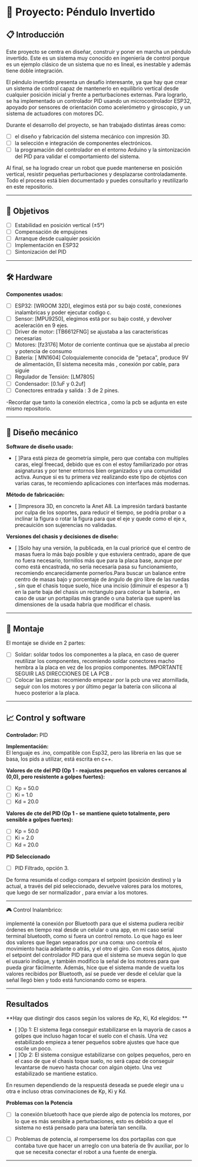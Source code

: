 # 🧩 Proyecto: Péndulo Invertido

## 📋 Introducción
Este proyecto se centra en diseñar, construir y poner en marcha un péndulo invertido. Este es un sistema muy conocido en ingeniería de control porque es un ejemplo clásico de un sistema que no es lineal, es inestable y además tiene doble integración. 

El péndulo invertido presenta un desafío interesante, ya que hay que crear un sistema de control capaz de mantenerlo en equilibrio vertical desde cualquier posición inicial y frente a perturbaciones externas. Para lograrlo, se ha implementado un controlador PID usando un microcontrolador ESP32, apoyado por sensores de orientación como acelerómetro y giroscopio, y un sistema de actuadores con motores DC. 

Durante el desarrollo del proyecto, se han trabajado distintas áreas como:
- [ ] el diseño y fabricación del sistema mecánico con impresión 3D.
- [ ] la selección e integración de componentes electrónicos.
- [ ] la programación del controlador en el entorno Arduino y la sintonización del PID para validar el comportamiento del sistema.

Al final, se ha logrado crear un robot que puede mantenerse en posición vertical, resistir pequeñas perturbaciones y desplazarse controladamente. Todo el proceso está bien documentado y puedes consultarlo y reutilizarlo en este repositorio.

---

## 🎯 Objetivos
- [ ] Estabilidad en posición vertical (±5°)
- [ ] Compensación de empujones
- [ ] Arranque desde cualquier posición
- [ ] Implementación en ESP32
- [ ] Sintonización del PID

---

## 🛠️ Hardware
**Componentes usados:**
- [ ] ESP32: [WROOM 32D], elegimos está por su bajo costé, conexiones inalambricas y poder ejecutar codigo c.
- [ ] Sensor: [MPU9250], elegimos está por su bajo costé, y devolver aceleración en 9 ejes.
- [ ] Driver de motor: [TB6612FNG] se ajustaba a las caracteristicas necesarias
- [ ] Motores: [fz3176] Motor de corriente continua que se ajustaba al precio y potencia de consumo
- [ ] Batería: [ MN1604] Coloquialemente conocida de "petaca", produce 9V de alimentación, El sistema necesita más , conexión por cable, para siguie
- [ ] Regulador de Tensión: [LM7805]
- [ ] Condensador: [0.1uF y 0.2uf]
- [ ] Conectores entrada y salida :  3 de 2 pines.

-Recordar que tanto la conexión electrica , como la pcb se adjunta en este mismo repositorio.

---

## 🧱 Diseño mecánico
**Software de diseño usado:**  
- [ ]Para está pieza de geometría simple, pero que contaba con multiples caras, elegí freecad, debido que es con el estoy familiarizado por otras asignaturas y por tener entornos bien organizados y una comunidad activa. Aunque si es tu primera vez realizando este tipo de objetos con varias caras, te recomiendo aplicaciones con interfaces más modernas.

**Método de fabricación:**  
- [ ]Impresora 3D, en concreto la Anet A8. La impresión tardará bastante por culpa de los soportes, para reducir el tiempo, se podría probar o a inclinar la figura o rotar la figura para que el eje y quede como el eje x, precauición  son sujerencias no validadas. 

**Versiones del chasis y decisiones de diseño:**  
- [ ]Solo hay una versión, la publicada, en la cual prioricé que el centro de masas fuera lo más bajo posible y que estuviera centrado, apare de que no fuera necesario, tornillos más que para la placa base, aunque por como está  encastrada, no sería necesaría pasa su funcionamiento, recomiendo encarecidamente pornerlos.Para buscar un balance entre centro de masas bajo y porcentaje de ángulo de giro libre de las ruedas , sin que el chasis toque suelo, hice una incisio (diminuir el espesor a 1) en la parte baja del chasis un rectangulo para colocar la bateria , en caso de usar un portapilas más grande o una batería que superé las dimensiones de la usada habría que modificar el chasis.

---

## 🔌 Montaje
El montaje se divide en 2 partes:
- [ ] Soldar: soldar todos los componentes a la placa, en caso de querer reutilizar los componentes, recomiendo soldar conectores macho hembra a la placa en vez de los propios componentes. IMPORTANTE SEGUIR LAS DIRECCIONES DE LA PCB .
- [ ] Colocar las piezas: recomiendo empezar por la pcb una vez atornillada, seguir con los motores y por último pegar la batería con silicona al hueco posterior a la placa. 
---


## 📈 Control y software
**Controlador:** PID

**Implementación:**  
El lenguaje es .ino, compatible con  Esp32, pero las libreria en las que se basa, los pids a utilizar, está escrita en c++.

**Valores de cte del PID (Op 1 - reajustes pequeños en valores cercanos al (0,0), pero resistente a golpes fuertes):**  
- [ ] Kp = 50.0
- [ ] Ki = 1.0
- [ ] Kd = 20.0

**Valores de cte del PID (Op 1 - se mantiene quieto totalmente, pero sensible a golpes fuertes):**  
- [ ] Kp = 50.0
- [ ] Ki = 2.0
- [ ] Kd = 20.0

**PID Seleccionado**
- [ ] PID Filtrado, opción 3.


De forma resumida el codigo  compara el setpoint (posición destino) y la actual, a través del pid seleccionado, devuelve valores para los motores, que luego de ser normalizador , para enviar a los motores.

---

🎮 Control Inalambrico:

implementé la conexión por Bluetooth para que el sistema pudiera recibir órdenes en tiempo real desde un celular o una app, en mi caso serial terminal bluetooth, como si fuera un control remoto. Lo que hago es leer dos valores que llegan separados por una coma: uno controla el movimiento hacia adelante o atrás, y el otro el giro. Con esos datos, ajusto el setpoint del controlador PID para que el sistema se mueva según lo que el usuario indique, y también modifico la señal de los motores para que pueda girar fácilmente. Además, hice que el sistema mande de vuelta los valores recibidos por Bluetooth, así se puede ver desde el celular que la señal llegó bien y todo está funcionando como se espera.

---

## Resultados
**Hay que distingir dos casos según los valores de Kp, Ki, Kd elegidos: **
- [ ]Op 1:  El sistema llega conseguir estabilizarse en la mayoría de casos a golpes que incluso hagan tocar el suelo con el chasis. Una vez estabilizado empieza a tener pequeños sobre ajustes que hace que oscile un poco.
- [ ]Op 2:  El sistema consigue estabilizarse con golpes pequeños, pero en el caso de que el chasis toque suelo, no será capaz de conseguir levantarse de nuevo hasta chocar con algún objeto. Una vez estabilizado se mantiene estatico.

En resumen dependiendo de la respuestá deseada se puede elegir una u otra e incluso otras convinaciones de Kp, Ki y Kd. 

**Problemas con la Potencia**
- [ ] la conexión bluetooth hace que pierde algo de potencia los motores, por lo que es más sensible a perturbaciones, esto es debido a que el sistema no está pensado para una batería tan sencilla.
- [ ] Problemas de potencia, al romperseme los dos portapilas con que contaba tuve que hacer un arreglo con una batería de 9v auxiliar, por lo que se necesita conectar el robot a una fuente de energía. 

  
---
